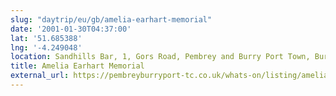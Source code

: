 ```yaml
---
slug: "daytrip/eu/gb/amelia-earhart-memorial"
date: '2001-01-30T04:37:00'
lat: '51.685388'
lng: '-4.249048'
location: Sandhills Bar, 1, Gors Road, Pembrey and Burry Port Town, Burry Port, Sir Gaerfyrddin / Carmarthenshire, SA16 0EL, United Kingdom
title: Amelia Earhart Memorial
external_url: https://pembreyburryport-tc.co.uk/whats-on/listing/amelia-earhart-monument/
---
```



